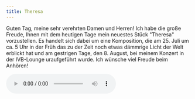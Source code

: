 ```yaml
---
title: Theresa
---
```


Guten Tag, meine sehr verehrten Damen und Herren! Ich habe die große Freude, Ihnen mit dem heutigen Tage mein neuestes Stück "Theresa" vorzustellen. Es handelt sich dabei um eine Komposition, die am 25. Juli um ca. 5 Uhr in der Früh das zu der Zeit noch etwas dämmrige Licht der Welt erblickt hat und am gestrigen Tage, den 8. August, bei meinem Konzert in der IVB-Lounge uraufgeführt wurde. Ich wünsche viel Freude beim Anhören!

<audio controls src="$media$/theresa.mp3"></audio>